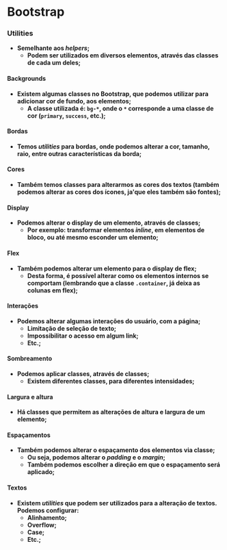 # Bootstrap



### Utilities

- **Semelhante aos _helpers_;**
  - **Podem ser utilizados em diversos elementos, através das classes de cada um deles;**




#### Backgrounds

- **Existem algumas classes no Bootstrap, que podemos utilizar para adicionar cor de fundo, aos elementos;**
  - **A classe utilizada é: `bg-*`, onde o `*` corresponde a uma classe de cor (`primary`, `success`, etc.);**




#### Bordas

- **Temos _utilities_ para bordas, onde podemos alterar a cor, tamanho, raio, entre outras características da borda;**



#### Cores

- **Também temos classes para alterarmos as cores dos textos (também podemos alterar as cores dos ícones, ja'que eles também são fontes);**



#### Display

- **Podemos alterar o display de um elemento, através de classes;**
  - **Por exemplo: transformar elementos _inline_, em elementos de bloco, ou até mesmo esconder um elemento;**




#### Flex

- **Também podemos alterar um elemento para o display de flex;**
  - **Desta forma, é possível alterar como os elementos internos se comportam (lembrando que a classe `.container`, já deixa as colunas em flex);**




#### Interações

- **Podemos alterar algumas interações do usuário, com a página;**
  - **Limitação de seleção de texto;**
  - **Impossibilitar o acesso em algum link;**
  - **Etc.;**




#### Sombreamento

- **Podemos aplicar classes, através de classes;**
  - **Existem diferentes classes, para diferentes intensidades;**



#### Largura e altura

- **Há classes que permitem as alterações de altura e largura de um elemento;**



#### Espaçamentos

- **Também podemos alterar o espaçamento dos elementos via classe;**
  - **Ou seja, podemos alterar o _padding_ e o _margin_;**
  - **Também podemos escolher a direção em que o espaçamento será aplicado;**



#### Textos

- **Existem _utilities_ que podem ser utilizados para a alteração de textos. Podemos configurar:**
  - **Alinhamento;**
  - **Overflow;**
  - **Case;**
  - **Etc.;**
